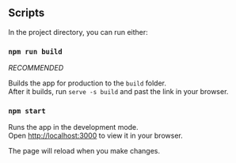 ## Scripts

In the project directory, you can run either:

### `npm run build`
*RECOMMENDED*

Builds the app for production to the `build` folder.\
After it builds, run `serve -s build` and past the link in your browser.

### `npm start`

Runs the app in the development mode.\
Open [http://localhost:3000](http://localhost:3000) to view it in your browser.

The page will reload when you make changes.
